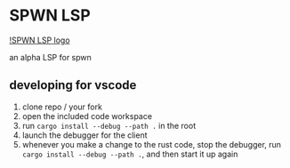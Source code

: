 # SPWN LSP

[!SPWN LSP logo](resources/logo.png)

an alpha LSP for spwn

## developing for vscode

1. clone repo / your fork
2. open the included code workspace
3. run `cargo install --debug --path .` in the root
4. launch the debugger for the client
5. whenever you make a change to the rust code, stop the debugger, run `cargo install --debug --path .`, and then start it up again
